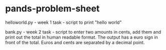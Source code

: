 # pands-problem-sheet

helloworld.py - week 1 task - script to print "hello world"

bank.py - week 2 task - script to enter two amounts in cents, add them and print out the total in human readable format. The output has a euro sign in front of the total. Euros and cents are separated by a decimal point.
